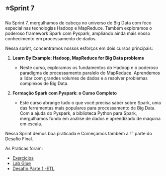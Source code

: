 ## ⭐Sprint 7

Na Sprint 7, mergulhamos de cabeça no universo de Big Data com foco especial nas tecnologias Hadoop e MapReduce. Também exploramos o poderoso framework Spark com Pyspark, ampliando ainda mais nosso conhecimento em processamento de dados.


Nessa sprint, concentramos nossos esforços em dois cursos principais:

1. **Learn By Example: Hadoop, MapReduce for Big Data problems**
   - Neste curso, exploramos os fundamentos do Hadoop e o poderoso paradigma de processamento paralelo do MapReduce. Aprendemos a lidar com grandes volumes de dados e a resolver problemas complexos de Big Data.

2. **Formação Spark com Pyspark: o Curso Completo**
   - Este curso abrange tudo o que você precisa saber sobre Spark, uma das ferramentas mais populares para processamento de Big Data. Com a ajuda do Pyspark, a biblioteca Python para Spark, mergulhamos fundo em análise de dados e aprendizado de máquina em escala.

Nessa Sprint demos boa praticada e Começamos também a 1° parte do Desafio Final.

As Praticas foram:

* [Exercícios](https://github.com/CarlosRyan07/Programa-Bolsas-CompassUOL/blob/main/Sprint_7/Exercicios)
* [Lab Glue](https://github.com/CarlosRyan07/Programa-Bolsas-CompassUOL/blob/main/Sprint_7/Lab_Glue)
* [Desafio Parte 1 -ETL](https://github.com/CarlosRyan07/Programa-Bolsas-CompassUOL/blob/main/Sprint_7/Desafio1-ETL)
